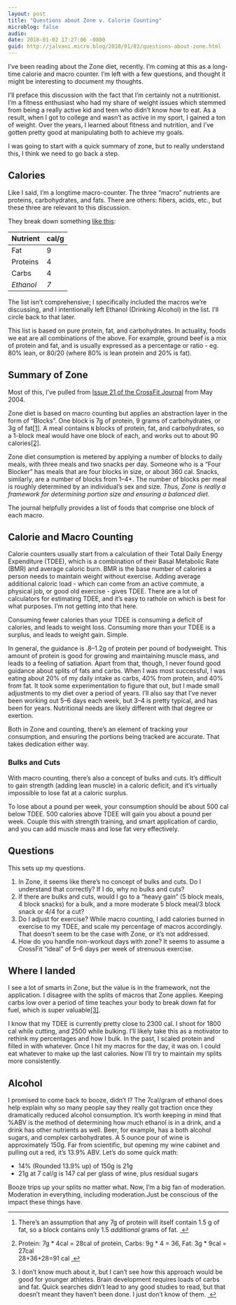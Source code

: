 ```yaml
---
layout: post
title: "Questions about Zone v. Calorie Counting"
microblog: false
audio: 
date: 2018-01-02 17:27:06 -0800
guid: http://jalvani.micro.blog/2018/01/03/questions-about-zone.html
---
```

<p>I&#8217;ve been reading about the Zone diet, recently. I&#8217;m coming at this as a long-time calorie and macro counter. I&#8217;m left with a few questions, and thought it might be interesting to document my thoughts. </p>

<p>I’ll preface this discussion with the fact that I’m certainly not a nutritionist. I’m a fitness enthusiast who had my share of weight issues which stemmed from being a really active kid and teen who didn’t know <em>how</em> to eat. As a result, when I got to college and wasn’t as active in my sport, I gained a ton of weight. Over the years, I learned about fitness and nutrition, and I’ve gotten pretty good at manipulating both to achieve my goals. </p>

<p>I was going to start with a quick summary of zone, but to really understand this, I think we need to go back a step.</p>

<h2 id="calories">Calories</h2>

<p>Like I said, I’m a longtime macro-counter. The three &#8220;macro&#8221; nutrients are proteins, carbohydrates, and fats. There are others: fibers, acids, etc., but these three are relevant to this discussion.</p>

<p>They break down something <a href="https://en.wikipedia.org/wiki/Food_energy#Nutrition_labels">like this</a>: </p>

<table>
<colgroup>
<col style="text-align:left;"/>
<col style="text-align:left;"/>
</colgroup>

<thead>
<tr>
	<th style="text-align:left;">Nutrient</th>
	<th style="text-align:left;">cal/g</th>
</tr>
</thead>

<tbody>
<tr>
	<td style="text-align:left;">Fat</td>
	<td style="text-align:left;">9</td>
</tr>
<tr>
	<td style="text-align:left;">Proteins</td>
	<td style="text-align:left;">4</td>
</tr>
<tr>
	<td style="text-align:left;">Carbs</td>
	<td style="text-align:left;">4</td>
</tr>
<tr>
	<td style="text-align:left;"><em>Ethanol</em></td>
	<td style="text-align:left;"><em>7</em></td>
</tr>
</tbody>
</table>

<p>The list isn&#8217;t comprehensive; I specifically included the macros we&#8217;re discussing, and I intentionally left Ethanol (Drinking Alcohol) in the list. I&#8217;ll circle back to that later.</p>

<p>This list is based on pure protein, fat, and carbohydrates. In actuality, foods we eat are all combinations of the above. For example, ground beef is a mix of protein and fat, and is usually expressed as a percentage or ratio - eg. 80% lean, or 80/20 (where 80% is lean protein and 20% is fat). </p>

<h2 id="summaryofzone">Summary of Zone</h2>

<p>Most of this, I&#8217;ve pulled from <a href="http://library.crossfit.com/free/pdf/cfjissue21_May04.pdf">Issue 21 of the CrossFit Journal</a> from May 2004.</p>

<p>Zone diet is based on macro counting but applies an abstraction layer in the form of &#8220;Blocks&#8221;. One block is 7g of protein, 9 grams of carbohydrates, or 3g of fat<a href="#fn:15392" id="fnref:15392" title="see footnote" class="footnote">[1]</a>. A meal contains <code>N</code> blocks of protein, fat, and carbohydrates, so a 1-block meal would have one block of each, and works out to about 90 calories<a href="#fn:32199" id="fnref:32199" title="see footnote" class="footnote">[2]</a>. </p>

<p>Zone diet consumption is metered by applying a number of blocks to daily meals, with three meals and two snacks per day. Someone who is a &#8220;Four Blocker&#8221; has meals that are four blocks in size, or about 360 cal. Snacks, similarly, are a number of blocks from 1&#8211;4+. The number of blocks per meal is roughly determined by an individual&#8217;s sex and size. <em>Thus, Zone is really a framework for determining portion size and ensuring a balanced diet.</em></p>

<p>The journal helpfully provides a list of foods that comprise one block of each macro. </p>

<h2 id="calorieandmacrocounting">Calorie and Macro Counting</h2>

<p>Calorie counters usually start from a calculation of their Total Daily Energy Expenditure (TDEE), which is a combination of their Basal Metabolic Rate (BMR) and average caloric burn. BMR is the base number of calories a person needs to maintain weight without exercise. Adding average additional caloric load - which can come from an active commute, a physical job, or good old exercise - gives TDEE. There are a lot of calculators for estimating TDEE, and it’s easy to rathole on which is best for what purposes. I’m not getting into that here. </p>

<p>Consuming fewer calories than your TDEE is consuming a deficit of calories, and leads to weight loss. Consuming more than your TDEE is a surplus, and leads to weight gain. Simple. </p>

<p>In general, the guidance is .8&#8211;1.2g of protein per pound of bodyweight. This amount of protein is good for growing and maintaining muscle mass, and leads to a feeling of satiation. Apart from that, though, I never found good guidance about splits of fats and carbs. When I was most successful, I was eating about 20% of my daily intake as carbs, 40% from protein, and 40% from fat. It took some experimentation to figure that out, but I made small adjustments to my diet over a period of years. I’ll also say that I’ve never been working out 5&#8211;6 days each week, but 3&#8211;4 is pretty typical, and has been for years. Nutritional needs are likely different with that degree or exertion.</p>

<p>Both in Zone and counting, there’s an element of tracking your consumption, and ensuring the portions being tracked are accurate. That takes dedication either way. </p>

<h3 id="bulksandcuts">Bulks and Cuts</h3>

<p>With macro counting, there’s also a concept of bulks and cuts. It’s difficult to gain strength (adding lean muscle) in a caloric deficit, and it’s virtually impossible to lose fat at a caloric surplus. </p>

<p>To lose about a pound per week, your consumption should be about 500 cal below TDEE. 500 calories above TDEE will gain you about a pound per week. Couple this with strength training, and smart application of cardio, and you can add muscle mass and lose fat very effectively.</p>

<h2 id="questions">Questions</h2>

<p>This sets up my questions. </p>

<ol>
<li>In Zone, it seems like there’s no concept of bulks and cuts. Do I understand that correctly? If I do, why no bulks and cuts?</li>
<li>If there are bulks and cuts, would I go to a “heavy gain” (5 block meals, 4 block snacks) for a bulk, and a more moderate 5 block meal/3 block snack or 4/4 for a cut?</li>
<li>Do I adjust for exercise? While macro counting, I add calories burned in exercise to my TDEE, and scale my percentage of macros accordingly. That doesn’t seem to be the case with Zone, or it’s not addressed.</li>
<li>How do you handle non-workout days with zone? It seems to assume a CrossFit “ideal” of 5&#8211;6 days per week of strenuous exercise.</li>
</ol>

<h2 id="whereilanded">Where I landed</h2>

<p>I see a lot of smarts in Zone, but the value is in the framework, not the application. I disagree with the splits of macros that Zone applies. Keeping carbs low over a period of time teaches your body to break down fat for fuel, which is super valuable<a href="#fn:49006" id="fnref:49006" title="see footnote" class="footnote">[3]</a>. </p>

<p>I know that my TDEE is currently pretty close to 2300 cal. I shoot for 1800 cal while cutting, and 2500 while bulking. I’ll likely take this as a motivator to rethink my percentages and how I bulk. In the past, I scaled protein and filled in with whatever. Once I hit my macros for the day, it was on. I could eat whatever to make up the last calories. Now I’ll try to maintain my splits more consistently. </p>

<h2 id="alcohol">Alcohol</h2>

<p>I promised to come back to booze, didn’t I? The 7cal/gram of ethanol does help explain why so many people say they really got traction once they dramatically reduced alcohol consumption. It’s worth keeping in mind that %ABV is the method of determining how much ethanol is in a drink, and a drink has other nutrients as well. Beer, for example, has a both alcohol sugars, and complex carbohydrates. A 5 ounce pour of wine is approximately 150g. Far from scientific, but opening my wine cabinet and pulling out a red, it’s 13.9% ABV. Let’s do some quick math: </p>

<ul>
<li>14% (Rounded 13.9% up) of 150g is 21g</li>
<li>21g at 7 cal/g is 147 cal per glass of wine, plus residual sugars</li>
</ul>

<p>Booze trips up your splits no matter what. Now, I’m a big fan of moderation. Moderation in everything, including moderation.Just be conscious of the impact these things have.</p>

<div class="footnotes">
<hr />
<ol>

<li id="fn:15392">
<p>There&#8217;s an assumption that any 7g of protein will itself contain 1.5 g of fat, so a block contains only 1.5 <em>additional</em> grams of fat.  <a href="#fnref:15392" title="return to article" class="reversefootnote">&#160;&#8617;</a></p>
</li>

<li id="fn:32199">
<p>Protein: 7g * 4cal = 28cal of protein, Carbs: 9g * 4 = 36, Fat: 3g * 9cal = 27cal<br/>
28+36+28=91 cal <a href="#fnref:32199" title="return to article" class="reversefootnote">&#160;&#8617;</a></p>
</li>

<li id="fn:49006">
<p>I don’t know much about it, but I can’t see how this approach would be good for younger athletes. Brain development requires loads of carbs and fat. Quick searches didn’t lead to any good studies to read, but that doesn’t meant they haven’t been done. I just don’t know of them.  <a href="#fnref:49006" title="return to article" class="reversefootnote">&#160;&#8617;</a></p>
</li>

</ol>
</div>
